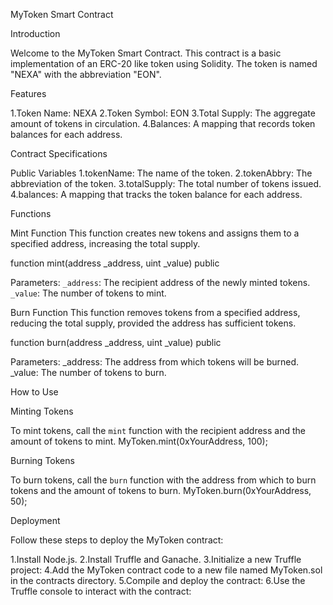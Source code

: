 MyToken Smart Contract


Introduction

Welcome to the MyToken Smart Contract. This contract is a basic implementation of an ERC-20 like token using Solidity. The token is named "NEXA" with the abbreviation "EON".

Features

1.Token Name: NEXA
2.Token Symbol: EON
3.Total Supply: The aggregate amount of tokens in circulation.
4.Balances: A mapping that records token balances for each address.

Contract Specifications

Public Variables
1.tokenName: The name of the token.
2.tokenAbbry: The abbreviation of the token.
3.totalSupply: The total number of tokens issued.
4.balances: A mapping that tracks the token balance for each address.

Functions

Mint Function
This function creates new tokens and assigns them to a specified address, increasing the total supply.

function mint(address _address, uint _value) public

Parameters:
`_address`: The recipient address of the newly minted tokens.
`_value`: The number of tokens to mint.

Burn Function
This function removes tokens from a specified address, reducing the total supply, provided the address has sufficient tokens.

function burn(address _address, uint _value) public


Parameters:
_address: The address from which tokens will be burned.
_value: The number of tokens to burn.

How to Use

Minting Tokens

To mint tokens, call the `mint` function with the recipient address and the amount of tokens to mint.
MyToken.mint(0xYourAddress, 100);


Burning Tokens

To burn tokens, call the `burn` function with the address from which to burn tokens and the amount of tokens to burn.
MyToken.burn(0xYourAddress, 50);


Deployment

Follow these steps to deploy the MyToken contract:

1.Install Node.js.
2.Install Truffle and Ganache.
3.Initialize a new Truffle project:
4.Add the MyToken contract code to a new file named MyToken.sol in the contracts directory.
5.Compile and deploy the contract:
6.Use the Truffle console to interact with the contract:
